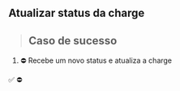 ## Atualizar status da charge

> ## Caso de sucesso

1. ⛔ Recebe um novo status e atualiza a charge

✅
⛔